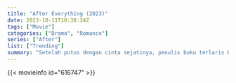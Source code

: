 ```yaml
---
title: "After Everything (2023)"
date: 2023-10-11T10:38:34Z
tags: ["Movie"]
categories: ["Drama", "Romance"]
series: ["After"]
list: ["Trending"]
summary: "Setelah putus dengan cinta sejatinya, penulis buku terlaris Hardin Scott melakukan perjalanan ke Portugal dalam upaya menebus perilaku masa lalunya."
---
```


  <mux-player stream-type="on-demand"
  src="https://kp3d-my.sharepoint.com/personal/ryoo_kp3d_onmicrosoft_com/_layouts/15/download.aspx?share=Ef_4619ndRpHi5SOrhhwGZEBVYL3I52TVQhOLjfcBTGBMA" metadata-video-title="After Everything (2023)" prefer-playback="mse" controls>
 
  </mux-player>
  

{{< movieinfo id="616747" >}}

  <script src="https://cdn.jsdelivr.net/npm/@mux/mux-player"></script>
  
   <script type="application/ld+json">
 {
  "@context": "https://schema.org/",
  "@type": "VideoObject",
  "name": "After Everything (2023)",
  "contentUrl": "https://stream.mux.com/dvf2g01mSgDa3f7ZOdcYH02Q4a5P7gw701i4yBsYoIcM1M.m3u8",
  "thumbnailUrl": "https://www.themoviedb.org/t/p/original/o1ThjWZn2TbXXZu7g3YZXGk05CI.jpg?width=314&fit_mode=preserve&time=25",
  "uploadDate": "2023-10-11T10:38:34Z",
}

</script>